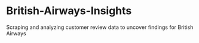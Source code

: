 # British-Airways-Insights
Scraping and analyzing customer review data to uncover findings for British Airways
